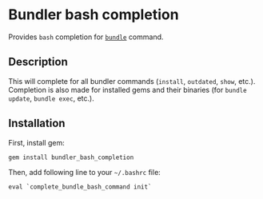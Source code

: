 # Bundler bash completion

Provides `bash` completion for [`bundle`](http://gembundler.com/) command.

## Description

This will complete for all bundler commands (`install`, `outdated`, `show`,
etc.). Completion is also made for installed gems and their binaries (for
`bundle update`, `bundle exec`, etc.).

## Installation

First, install gem:

    gem install bundler_bash_completion

Then, add following line to your `~/.bashrc` file:

    eval `complete_bundle_bash_command init`
